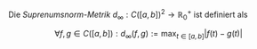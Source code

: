 Die *Suprenumsnorm-Metrik* $d_\infty : C([a, b])^2 \to \mathbb{R}_0^+$ ist definiert als

$$
	\forall f, g \in C([a, b]) : d_\infty(f, g) := \max_{t \in [a, b]} |f(t) - g(t)|
$$